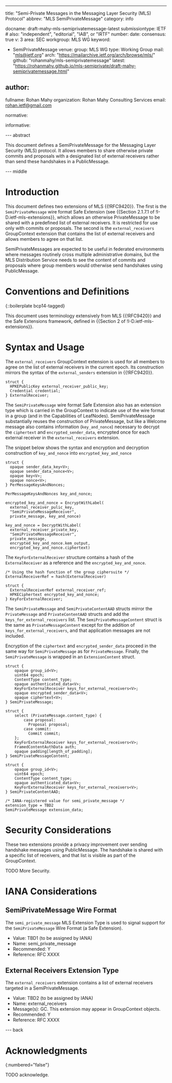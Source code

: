 ---
title: "Semi-Private Messages in the Messaging Layer Security (MLS) Protocol"
abbrev: "MLS SemiPrivateMessage"
category: info

docname: draft-mahy-mls-semiprivatemessage-latest
submissiontype: IETF  # also: "independent", "editorial", "IAB", or "IRTF"
number:
date:
consensus: true
v: 3
area: SEC
workgroup: MLS WG
keyword:
 - SemiPrivateMessage
venue:
  group: MLS WG
  type: Working Group
  mail: "mls@ietf.org"
  arch: "https://mailarchive.ietf.org/arch/browse/mls/"
  github: "rohanmahy/mls-semiprivatemessage"
  latest: "https://rohanmahy.github.io/mls-semiprivate/draft-mahy-semiprivatemessage.html"

author:
 -
  fullname: Rohan Mahy
  organization: Rohan Mahy Consulting Services
  email: rohan.ietf@gmail.com

normative:

informative:

--- abstract

This document defines a SemiPrivateMessage for the Messaging Layer
Security (MLS) protocol. It allows members to share otherwise private
commits and proposals with a designated list of external receivers
rather than send these handshakes in a PublicMessage.

--- middle

# Introduction

This document defines two extensions of MLS {{!RFC9420}}. The first is the
`SemiPrivateMessage` wire format Safe Extension (see {{Section 2.1.7.1 of
!I-D.ietf-mls-extensions}}, which allows an otherwise PrivateMessage
to be shared with a predefined list of external receivers. It is restricted
for use only with commits or proposals. The second is the
`external_receivers` GroupContext extension that contains the list of
external receivers and allows members to agree on that list.

SemiPrivateMessages are expected to be useful in federated environments
where messages routinely cross multiple administrative domains, but the MLS
Distribution Service needs to see the content of commits and proposals where
group members would otherwise send handshakes using PublicMessage.

# Conventions and Definitions

{::boilerplate bcp14-tagged}

This document uses terminology extensively from MLS {{!RFC9420}} and
the Safe Extensions framework, defined in {{Section 2 of !I-D.ietf-mls-extensions}}.

# Syntax and Usage

The `external_receivers` GroupContext extension is used for all members
to agree on the list of external receivers in the current epoch. Its
construction mirrors the syntax of the `external_senders` extension in
{{!RFC9420}}.

~~~ tls
struct {
  HPKEPublicKey external_receiver_public_key;
  Credential credential;
} ExternalReceiver;
~~~

The `SemiPrivateMessage` wire format Safe Extension also has an
extension type which is carried in the GroupContext to indicate use
of the wire format in a group (and in the Capabilities of LeafNodes).
SemiPrivateMessage substantially reuses the construction of PrivateMessage,
but like a Welcome message also contains information (`key_and_nonce`)
necessary to decrypt the `ciphertext` and `encrypted_sender_data`, encrypted
once for each external receiver in the `external_receivers` extension.

The snippet below shows the syntax and encryption and decryption construction of `key_and_nonce` into `encrypted_key_and_nonce`

~~~ tls
struct {
  opaque sender_data_key<V>;
  opaque sender_data_nonce<V>;
  opaque key<V>;
  opaque nonce<V>;
} PerMessageKeysAndNonces;

PerMessageKeysAndNonces key_and_nonce;

encrypted_key_and_nonce = EncryptWithLabel(
  external_receiver_pulic_key,
  "SemiPrivateMessageReceiver",
  private_message, key_and_nonce)

key_and_nonce = DecryptWithLabel(
  external_receiver_private_key,
  "SemiPrivateMessageReceiver",
  private_message,
  encrypted_key_and_nonce.kem_output,
  encrypted_key_and_nonce.ciphertext)
~~~

The `KeyForExternalReceiver` structure contains a hash of the
`ExternalReceiver` as a reference and the `encrypted_key_and_nonce`.

~~~ tls
/* Using the hash function of the group ciphersuite */
ExternalReceiverRef = hash(ExternalReceiver)

struct {
  ExternalReceiverRef external_receiver_ref;
  HPKECiphertext encrypted_key_and_nonce;
} KeyForExternalReceiver;
~~~

The `SemiPrivateMessage` and `SemiPrivateContentAAD` structs mirror
the `PrivateMessage` and `PrivateContentAAD` structs and add the
`keys_for_external_receivers` list. The `SemiPrivateMessageContent`
struct is the same as `PrivateMessageContent` except for the addition
of `keys_for_external_receivers`, and that application messages are
not included.

Encryption of the `ciphertext` and `encrypted_sender_data` proceed in the
same way for `SemiPrivateMessage` as for `PrivateMessage`. Finally, the
`SemiPrivateMessage` is wrapped in an `ExtensionContent` struct.

~~~ tls
struct {
    opaque group_id<V>;
    uint64 epoch;
    ContentType content_type;
    opaque authenticated_data<V>;
    KeyForExternalReceiver keys_for_external_receivers<V>;
    opaque encrypted_sender_data<V>;
    opaque ciphertext<V>;
} SemiPrivateMessage;

struct {
    select (PrivateMessage.content_type) {
        case proposal:
          Proposal proposal;
        case commit:
          Commit commit;
    };
    KeyForExternalReceiver keys_for_external_receivers<V>;
    FramedContentAuthData auth;
    opaque padding[length_of_padding];
} SemiPrivateMessageContent;

struct {
    opaque group_id<V>;
    uint64 epoch;
    ContentType content_type;
    opaque authenticated_data<V>;
    KeyForExternalReceiver keys_for_external_receivers<V>;
} SemiPrivateContentAAD;

/* IANA-registered value for semi_private_message */
extension_type = TBD2
SemiPrivateMessage extension_data;
~~~

# Security Considerations

These two extensions provide a privacy improvement over sending
handshake messages using PublicMessage. The handshake is shared
with a specific list of receivers, and that list is visible as
part of the GroupContext.

TODO More Security.

# IANA Considerations

## SemiPrivateMessage Wire Format

The `semi_private_message` MLS Extension Type is used to signal support
for the `SemiPrivateMessage` Wire Format (a Safe Extension).

- Value: TBD1 (to be assigned by IANA)
- Name: semi_private_message
- Recommended: Y
- Reference: RFC XXXX

## External Receivers Extension Type

The `external_receivers` extension contains a list of external receivers
targeted in a SemiPrivateMessage.

- Value: TBD2 (to be assigned by IANA)
- Name: external_receivers
- Message(s): GC. This extension may appear in GroupContext objects.
- Recommended: Y
- Reference: RFC XXXX

--- back

# Acknowledgments
{:numbered="false"}

TODO acknowledge.

